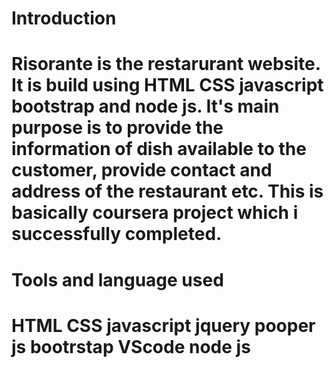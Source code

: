 <h1> Introduction <h1>

Risorante is the restarurant website. It is build using HTML CSS javascript bootstrap and node js. It's main purpose is to provide the information of dish available to the customer, 
provide contact and address of the restaurant etc. This is basically coursera project which i successfully completed.

<h1> Tools and language used <h1>

HTML CSS javascript jquery pooper js bootrstap VScode node js
